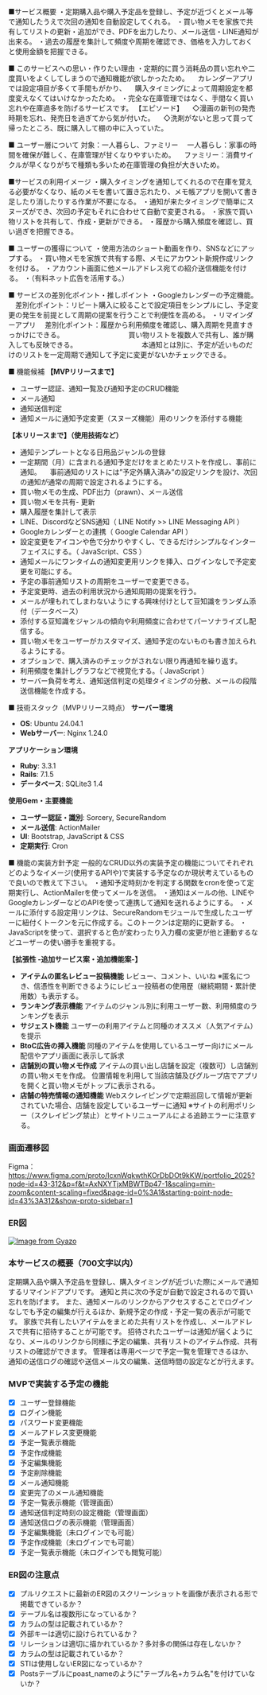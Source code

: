 ■サービス概要
・定期購入品や購入予定品を登録し、予定が近づくとメール等で通知したうえで次回の通知を自動設定してくれる。
・買い物メモを家族で共有してリストの更新・追加ができ、PDFを出力したり、メール送信・LINE通知が出来る。
・過去の履歴を集計して頻度や周期を確認でき、価格を入力しておくと使用金額を把握できる。


■ このサービスへの思い・作りたい理由
・定期的に買う消耗品の買い忘れや二度買いをよくしてしまうので通知機能が欲しかったため。
　カレンダーアプリでは設定項目が多くて手間もがかり、
　購入タイミングによって周期設定を都度変えなくてはいけなかったため。
・完全な在庫管理ではなく、手間なく買い忘れや在庫過多を防げるサービスです。
【エピソード】
　◇漫画の新刊の発売時期を忘れ、発売日を過ぎてから気が付いた。
　◇洗剤がないと思って買って帰ったところ、既に購入して棚の中に入っていた。


■ ユーザー層について
対象：一人暮らし、ファミリー
　一人暮らし：家事の時間を確保が難しく、在庫管理が甘くなりやすいため。
　ファミリー：消費サイクルが早くなりがちで種類も多いため在庫管理の負担が大きいため。


■サービスの利用イメージ
・購入タイミングを通知してくれるので在庫を覚える必要がなくなり、紙のメモを書いて置き忘れたり、メモ帳アプリを開いて書き足したり消したりする作業が不要になる。
・通知が来たタイミングで簡単にスヌーズができ、次回の予定もそれに合わせて自動で変更される。
・家族で買い物リストを共有して、作成・更新ができる。
・履歴から購入頻度を確認し、買い過ぎを把握できる。

■ ユーザーの獲得について
・使用方法のショート動画を作り、SNSなどにアップする。
・買い物メモを家族で共有する際、メモにアカウント新規作成リンクを付ける。
・アカウント画面に他メールアドレス宛ての紹介送信機能を付ける。
・（有料ネット広告を活用する。）


■ サービスの差別化ポイント・推しポイント
・Googleカレンダーの予定機能。
　差別化ポイント：リピート購入に絞ることで設定項目をシンプルにし、予定変更の発生を前提として周期の提案を行うことで利便性を高める。
・リマインダーアプリ
　差別化ポイント：履歴から利用頻度を確認し、購入周期を見直すきっかけにできる。
　　　　　　　　　買い物リストを複数人で共有し、誰が購入しても反映できる。
　　　　　　　　　本通知とは別に、予定が近いものだけのリストを一定周期で通知して予定に変更がないかチェックできる。


■ 機能候補
**【MVPリリースまで】**
- ユーザー認証、通知一覧及び通知予定のCRUD機能
- メール通知
- 通知送信判定
- 通知メールに通知予定変更（スヌーズ機能）用のリンクを添付する機能

**【本リリースまで】（使用技術など）**
- 通知テンプレートとなる日用品ジャンルの登録
- 一定期間（月）に含まれる通知予定だけをまとめたリストを作成し、事前に通知。
　事前通知のリストには”予定外購入済み”の設定リンクを設け、次回の通知が通常の周期で設定されるようにする。
- 買い物メモの生成、PDF出力（prawn）、メール送信
- 買い物メモを共有- 更新
- 購入履歴を集計して表示
- LINE、DiscordなどSNS通知（ LINE Notify >> LINE Messaging API ）
- Googleカレンダーとの連携（ Google Calendar API ）
- 設定変更をアイコンや色で分かりやすくし、できるだけシンプルなインターフェイスにする。（ JavaScript、CSS ）
- 通知メールにワンタイムの通知変更用リンクを挿入、ログインなしで予定変更を可能にする。
- 予定の事前通知リストの周期をユーザーで変更できる。
- 予定変更時、過去の利用状況から通知周期の提案を行う。
- メールが埋もれてしまわないようにする興味付けとして豆知識をランダム添付（データベース）
- 添付する豆知識をジャンルの傾向や利用頻度に合わせてパーソナライズし配信する。
- 買い物メモをユーザーがカスタマイズ、通知予定のないものも書き加えられるようにする。
- オプションで、購入済みのチェックがされない限り再通知を繰り返す。
- 利用頻度を集計しグラフなどで視覚化する。（ JavaScript ）
- サーバー負荷を考え、通知送信判定の処理タイミングの分散、メールの段階送信機能を作成する。


■ 技術スタック（MVPリリース時点）
**サーバー環境**
- **OS**: Ubuntu 24.04.1
- **Webサーバー**: Nginx 1.24.0

**アプリケーション環境**
- **Ruby**: 3.3.1
- **Rails**: 7.1.5
- **データベース**: SQLite3 1.4

**使用Gem・主要機能**
- **ユーザー認証・識別**: Sorcery, SecureRandom
- **メール送信**: ActionMailer
- **UI**: Bootstrap, JavaScript & CSS
- **定期実行**: Cron


■ 機能の実装方針予定
一般的なCRUD以外の実装予定の機能についてそれぞれどのようなイメージ(使用するAPIや)で実装する予定なのか現状考えているもので良いので教えて下さい。
・通知予定時刻かを判定する関数をcronを使って定期実行し、ActionMailerを使ってメールを送信。
・通知はメールの他、LINEやGoogleカレンダーなどのAPIを使って連携して通知を送れるようにする。
・メールに添付する設定用リンクは、SecureRandomモジュールで生成したユーザーに紐付くトークンを元に作成する。このトークンは定期的に更新する。
・JavaScriptを使って、選択すると色が変わったり入力欄の変更が他と連動するなどユーザーの使い勝手を重視する。

**【拡張性 -追加サービス案・追加機能案-】**
- **アイテムの匿名レビュー投稿機能**
  レビュー、コメント、いいね
  ※匿名につき、信憑性を判断できるようにレビュー投稿者の使用歴（継続期間・累計使用数）も表示する。
- **ランキング表示機能**
  アイテムのジャンル別に利用ユーザー数、利用頻度のランキングを表示
- **サジェスト機能**
  ユーザーの利用アイテムと同種のオススメ（人気アイテム）を提示
- **BtoC広告の挿入機能**
  同種のアイテムを使用しているユーザー向けにメール配信やアプリ画面に表示して訴求
- **店舗別の買い物メモ作成**
  アイテムの買い出し店舗を設定（複数可）し店舗別の買い物メモを作成。
  位置情報を利用して当該店舗及びグループ店でアプリを開くと買い物メモがトップに表示される。
- **店舗の特売情報の通知機能**
  Webスクレイピングで定期巡回して情報が更新されていた場合、店舗を設定しているユーザーに通知
  ※サイトの利用ポリシー（スクレイピング禁止）とサイトリニューアルによる追跡エラーに注意する。

### 画面遷移図
Figma：https://www.figma.com/proto/lcxnWqkwthKOrDbDOt9kKW/portfolio_2025?node-id=43-312&p=f&t=AxNXYTjxMBWTBp47-1&scaling=min-zoom&content-scaling=fixed&page-id=0%3A1&starting-point-node-id=43%3A312&show-proto-sidebar=1

### ER図
[![Image from Gyazo](https://i.gyazo.com/576cda3d8c24159a8457095a97ebbe57.png)](https://gyazo.com/576cda3d8c24159a8457095a97ebbe57)

### 本サービスの概要（700文字以内）
定期購入品や購入予定品を登録し、購入タイミングが近づいた際にメールで通知するリマインドアプリです。
通知と共に次の予定が自動で設定されるので買い忘れを防げます。
また、通知メールのリンクからアクセスすることでログインなしでも予定の編集が行えるほか、新規予定の作成・予定一覧の表示が可能です。
家族で共有したいアイテムをまとめた共有リストを作成し、メールアドレスで共有に招待することが可能です。
招待されたユーザーは通知が届くようになり、メールのリンクから同様に予定の編集、共有リストのアイテム作成、共有リストの確認ができます。
管理者は専用ページで予定一覧を管理できるほか、通知の送信ログの確認や送信メール文の編集、送信時間の設定などが行えます。

### MVPで実装する予定の機能
- [x] ユーザー登録機能
- [x] ログイン機能
- [x] パスワード変更機能
- [x] メールアドレス変更機能
- [x] 予定一覧表示機能
- [x] 予定作成機能
- [x] 予定編集機能
- [x] 予定削除機能
- [x] メール通知機能
- [x] 変更完了のメール通知機能
- [x] 予定一覧表示機能（管理画面）
- [x] 通知送信判定時刻の設定機能（管理画面）
- [x] 通知送信ログの表示機能（管理画面）
- [x] 予定編集機能（未ログインでも可能）
- [x] 予定作成機能（未ログインでも可能）
- [x] 予定一覧表示機能（未ログインでも閲覧可能）

### ER図の注意点
- [x] プルリクエストに最新のER図のスクリーンショットを画像が表示される形で掲載できているか？
- [x] テーブル名は複数形になっているか？
- [x] カラムの型は記載されているか？
- [x] 外部キーは適切に設けられているか？
- [x] リレーションは適切に描かれているか？多対多の関係は存在しないか？
- [x] カラムの型は記載されているか？
- [x] STIは使用しないER図になっているか？
- [x] Postsテーブルにpoast_nameのように"テーブル名+カラム名"を付けていないか？